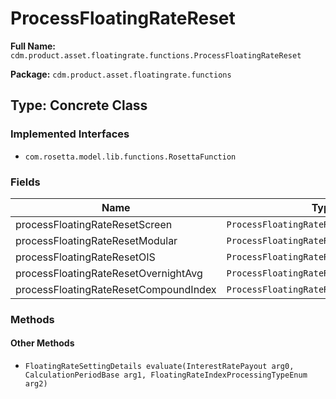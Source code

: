 # ProcessFloatingRateReset

**Full Name:** `cdm.product.asset.floatingrate.functions.ProcessFloatingRateReset`

**Package:** `cdm.product.asset.floatingrate.functions`

## Type: Concrete Class

### Implemented Interfaces

- `com.rosetta.model.lib.functions.RosettaFunction`

### Fields

| Name | Type | Description |
|------|------|-------------|
| processFloatingRateResetScreen | `ProcessFloatingRateResetSCREEN` |  |
| processFloatingRateResetModular | `ProcessFloatingRateResetMODULAR` |  |
| processFloatingRateResetOIS | `ProcessFloatingRateResetOIS` |  |
| processFloatingRateResetOvernightAvg | `ProcessFloatingRateResetOVERNIGHT_AVG` |  |
| processFloatingRateResetCompoundIndex | `ProcessFloatingRateResetCOMPOUND_INDEX` |  |

### Methods

#### Other Methods

- `FloatingRateSettingDetails evaluate(InterestRatePayout arg0, CalculationPeriodBase arg1, FloatingRateIndexProcessingTypeEnum arg2)`

